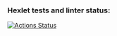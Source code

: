 ### Hexlet tests and linter status:
[![Actions Status](https://github.com/DAVolgas/data-analytics-project-96/actions/workflows/hexlet-check.yml/badge.svg)](https://github.com/DAVolgas/data-analytics-project-96/actions)